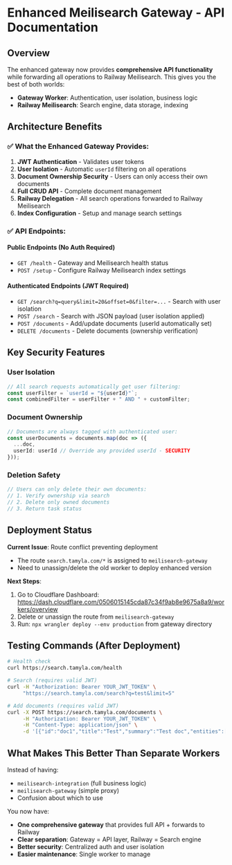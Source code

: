 # Enhanced Meilisearch Gateway - API Documentation

## Overview
The enhanced gateway now provides **comprehensive API functionality** while forwarding all operations to Railway Meilisearch. This gives you the best of both worlds:

- **Gateway Worker**: Authentication, user isolation, business logic
- **Railway Meilisearch**: Search engine, data storage, indexing

## Architecture Benefits

### ✅ What the Enhanced Gateway Provides:
1. **JWT Authentication** - Validates user tokens
2. **User Isolation** - Automatic `userId` filtering on all operations  
3. **Document Ownership Security** - Users can only access their own documents
4. **Full CRUD API** - Complete document management
5. **Railway Delegation** - All search operations forwarded to Railway Meilisearch
6. **Index Configuration** - Setup and manage search settings

### ✅ API Endpoints:

#### Public Endpoints (No Auth Required)
- `GET /health` - Gateway and Meilisearch health status
- `POST /setup` - Configure Railway Meilisearch index settings

#### Authenticated Endpoints (JWT Required)
- `GET /search?q=query&limit=20&offset=0&filter=...` - Search with user isolation
- `POST /search` - Search with JSON payload (user isolation applied)
- `POST /documents` - Add/update documents (userId automatically set)
- `DELETE /documents` - Delete documents (ownership verification)

## Key Security Features

### User Isolation
```typescript
// All search requests automatically get user filtering:
const userFilter = `userId = "${userId}"`;
const combinedFilter = userFilter + " AND " + customFilter;
```

### Document Ownership
```typescript
// Documents are always tagged with authenticated user:
const userDocuments = documents.map(doc => ({
  ...doc,
  userId: userId // Override any provided userId - SECURITY
}));
```

### Deletion Safety
```typescript
// Users can only delete their own documents:
// 1. Verify ownership via search
// 2. Delete only owned documents
// 3. Return task status
```

## Deployment Status

**Current Issue**: Route conflict preventing deployment
- The route `search.tamyla.com/*` is assigned to `meilisearch-gateway` 
- Need to unassign/delete the old worker to deploy enhanced version

**Next Steps**:
1. Go to Cloudflare Dashboard: https://dash.cloudflare.com/0506015145cda87c34f9ab8e9675a8a9/workers/overview
2. Delete or unassign the route from `meilisearch-gateway`
3. Run: `npx wrangler deploy --env production` from gateway directory

## Testing Commands (After Deployment)

```bash
# Health check
curl https://search.tamyla.com/health

# Search (requires valid JWT)
curl -H "Authorization: Bearer YOUR_JWT_TOKEN" \
     "https://search.tamyla.com/search?q=test&limit=5"

# Add documents (requires valid JWT)
curl -X POST https://search.tamyla.com/documents \
     -H "Authorization: Bearer YOUR_JWT_TOKEN" \
     -H "Content-Type: application/json" \
     -d '[{"id":"doc1","title":"Test","summary":"Test doc","entities":[],"topics":[],"filename":"test.txt","mimeType":"text/plain","uploadedAt":"2025-08-24T17:00:00Z","lastAnalyzed":"2025-08-24T17:00:00Z"}]'
```

## What Makes This Better Than Separate Workers

Instead of having:
- `meilisearch-integration` (full business logic)
- `meilisearch-gateway` (simple proxy)
- Confusion about which to use

You now have:
- **One comprehensive gateway** that provides full API + forwards to Railway
- **Clear separation**: Gateway = API layer, Railway = Search engine
- **Better security**: Centralized auth and user isolation
- **Easier maintenance**: Single worker to manage
